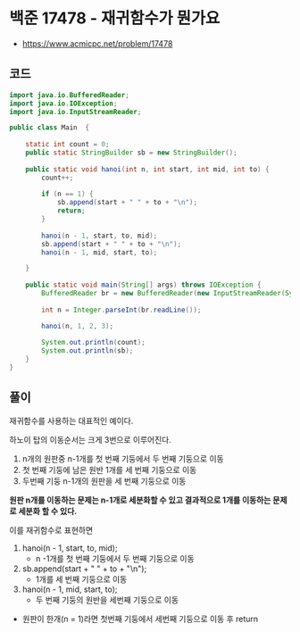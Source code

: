 # 백준 17478 - 재귀함수가 뭔가요
- https://www.acmicpc.net/problem/17478

## 코드
```java
import java.io.BufferedReader;
import java.io.IOException;
import java.io.InputStreamReader;

public class Main  {
	
	static int count = 0;
	public static StringBuilder sb = new StringBuilder();
	
	public static void hanoi(int n, int start, int mid, int to) {
		count++;
		
		if (n == 1) {
			sb.append(start + " " + to + "\n");
			return;
		}
		
		hanoi(n - 1, start, to, mid);
		sb.append(start + " " + to + "\n");
		hanoi(n - 1, mid, start, to);

	}
	
	public static void main(String[] args) throws IOException {
		BufferedReader br = new BufferedReader(new InputStreamReader(System.in));
		
		int n = Integer.parseInt(br.readLine());

		hanoi(n, 1, 2, 3);
		
		System.out.println(count);
		System.out.println(sb);
	}
}

```

## 풀이
재귀함수를 사용하는 대표적인 예이다.

하노이 탑의 이동순서는 크게 3번으로 이루어진다.
1. n개의 원판중 n-1개를 첫 번째 기둥에서 두 번째 기둥으로 이동
2. 첫 번째 기둥에 남은 원반 1개를 세 번째 기둥으로 이동
3. 두번째 기둥 n-1개의 원판을 세 번째 기둥으로 이동

__원판 n개를 이동하는 문제는 n-1개로 세분화할 수 있고 결과적으로 1개를 이동하는 문제로 세분화 할 수 있다.__

이를 재귀함수로 표현하면
1. hanoi(n - 1, start, to, mid);
   * n -1개를 첫 번째 기둥에서 두 번째 기둥으로 이동
2. sb.append(start + " " + to + "\n");
    * 1개를 세 번째 기둥으로 이동
3. hanoi(n - 1, mid, start, to);
    * 두 번째 기둥의 원반을 세번째 기둥으로 이동
* 원판이 한개(n = 1)라면 첫번째 기둥에서 세번째 기둥으로 이동 후 return






